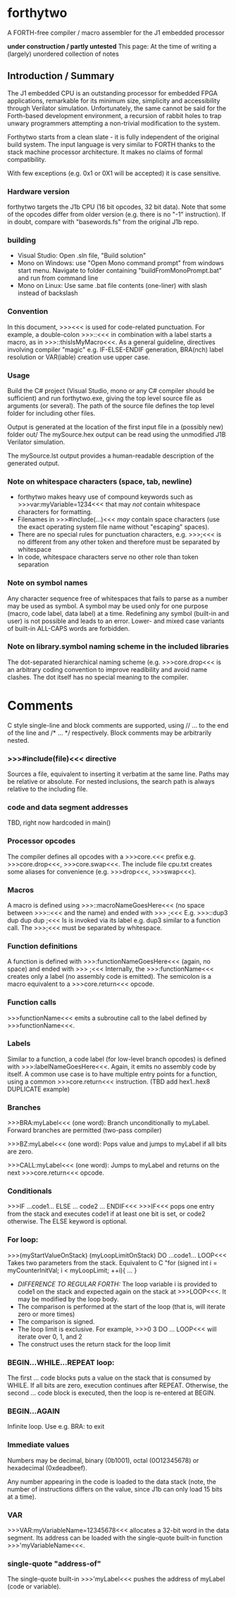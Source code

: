 # forthytwo
A FORTH-free compiler / macro assembler for the J1 embedded processor

__under construction / partly untested__
This page: At the time of writing a (largely) unordered collection of notes

## Introduction / Summary

The J1 embedded CPU is an outstanding processor for embedded FPGA applications, remarkable for its minimum size, simplicity and accessibility through Verilator simulation. Unfortunately, the same cannot be said for the Forth-based development environment, a recursion of rabbit holes to trap unwary programmers attempting a non-trivial modification to the system.

Forthytwo starts from a clean slate - it is fully independent of the original build system.
The input language is very similar to FORTH thanks to the stack machine processor architecture. It makes no claims of formal compatibility.

With few exceptions (e.g. 0x1 or 0X1 will be accepted) it is case sensitive.

### Hardware version
forthytwo targets the J1b CPU (16 bit opcodes, 32 bit data). Note that some of the opcodes differ from older version (e.g. there is no "-1" instruction). If in doubt, compare with "basewords.fs" from the original J1b repo.

### building 
* Visual Studio: Open .sln file, "Build solution"
* Mono on Windows: use "Open Mono command prompt" from windows start menu. Navigate to folder containing "buildFromMonoPrompt.bat" and run from command line
* Mono on Linux: Use same .bat file contents (one-liner) with slash instead of backslash

### Convention
In this document, >>><<< is used for code-related punctuation. For example, a double-colon >>>::<<< in combination with a label starts a macro, as in >>>::thisIsMyMacro<<<.
As a general guideline, directives involving compiler "magic" e.g. IF-ELSE-ENDIF generation, BRA(nch) label resolution or VAR(iable) creation use upper case.

### Usage
Build the C# project (Visual Studio, mono or any C# compiler should be sufficient) and run forthytwo.exe, giving the top level source file as arguments (or several).
The path of the source file defines the top level folder for including other files.

Output is generated at the location of the first input file in a (possibly new) folder out/
The mySource.hex output can be read using the unmodified J1B Verilator simulation.

The mySource.lst output provides a human-readable description of the generated output.

### Note on whitespace characters (space, tab, newline)
* forthytwo makes heavy use of compound keywords such as >>>var:myVariable=1234<<< that may _not_ contain whitespace characters for formatting.
* Filenames in >>>#include(...)<<< _may_ contain space characters (use the exact operating system file name without "escaping" spaces). 
* There are no special rules for punctuation characters, e.g. >>>;<<< is no different from any other token and therefore must be separated by whitespace
* In code, whitespace characters serve no other role than token separation

### Note on symbol names
Any character sequence free of whitespaces that fails to parse as a number may be used as symbol. A symbol may be used only for one purpose (macro, code label, data label) at a time.
Redefining any symbol (built-in and user) is not possible and leads to an error.
Lower- and mixed case variants of built-in ALL-CAPS words are forbidden.

### Note on library.symbol naming scheme in the included libraries
The dot-separated hierarchical naming scheme (e.g. >>>core.drop<<< is an arbitrary coding convention to improve readibility and avoid name clashes. The dot itself has no special meaning to the compiler.

# Comments
C style single-line and block comments are supported, using // ... to the end of the line and /* ... */ respectively.
Block comments may be arbitrarily nested.

### >>>#include(file)<<< directive
Sources a file, equivalent to inserting it verbatim at the same line. Paths may be relative or absolute. 
For nested inclusions, the search path is always relative to the including file.

### code and data segment addresses
TBD, right now hardcoded in main()

### Processor opcodes
The compiler defines all opcodes with a >>>core.<<< prefix e.g. >>>core.drop<<<, >>>core.swap<<<.
The include file cpu.txt creates some aliases for convenience (e.g. >>>drop<<<, >>>swap<<<).

### Macros
A macro is defined using >>>::macroNameGoesHere<<< (no space between >>>::<<< and the name) and ended with >>> ;<<<
E.g. >>>::dup3 dup dup dup ;<<<
Is is invoked via its label e.g. dup3 similar to a function call.
The >>>;<<< must be separated by whitespace.

### Function definitions
A function is defined with >>>:functionNameGoesHere<<< (again, no space) and ended with >>> ;<<<
Internally, the >>>:functionName<<< creates only a label (no assembly code is emitted). The semicolon is a macro equivalent to a >>>core.return<<< opcode.

### Function calls
\>>>functionName<<< emits a subroutine call to the label defined by >>>functionName<<<.

### Labels
Similar to a function, a code label (for low-level branch opcodes) is defined with >>>:labelNameGoesHere<<<. Again, it emits no assembly code by itself.
A common use case is to have multiple entry points for a function, using a common >>>core.return<<< instruction.
(TBD add hex1..hex8 DUPLICATE example)

### Branches
\>>>BRA:myLabel<<< (one word): Branch unconditionally to myLabel. Forward branches are permitted (two-pass compiler)

\>>>BZ:myLabel<<< (one word): Pops value and jumps to myLabel if all bits are zero.

\>>>CALL:myLabel<<< (one word): Jumps to myLabel and returns on the next >>>core.return<<< opcode.

### Conditionals 

\>>>IF ...code1... ELSE ... code2 ... ENDIF<<<
\>>>IF<<< pops one entry from the stack and executes code1 if at least one bit is set, or code2 otherwise. The ELSE keyword is optional.

### For loop: 
\>>>(myStartValueOnStack) (myLoopLimitOnStack) DO ...code1... LOOP<<<
Takes two parameters from the stack. 
Equivalent to C "for (signed int i = myCounterInitVal; i < myLoopLimit; ++i){ ... }

* _DIFFERENCE TO REGULAR FORTH:_ The loop variable i is provided to code1 on the stack and expected again on the stack at >>>LOOP<<<. It may be modified by the loop body.
* The comparison is performed at the start of the loop (that is, will iterate zero or more times)
* The comparison is signed.
* The loop limit is exclusive. For example, >>>0 3 DO ... LOOP<<< will iterate over 0, 1, and 2
* The construct uses the return stack for the loop limit

### BEGIN...WHILE...REPEAT loop:
The first ... code blocks puts a value on the stack that is consumed by WHILE. If all bits are zero, execution continues after REPEAT. Otherwise, the second ... code block is executed, then the loop is re-entered at BEGIN.

### BEGIN...AGAIN
Infinite loop. Use e.g. BRA: to exit
### Immediate values
Numbers may be decimal, binary (0b1001), octal (0O12345678) or hexadecimal (0xdeadbeef).

Any number appearing in the code is loaded to the data stack (note, the number of instructions differs on the value, since J1b can only load 15 bits at a time).

### VAR
\>>>VAR:myVariableName=12345678<<< allocates a 32-bit word in the data segment. Its address can be loaded with the single-quote built-in function >>>'myVariableName<<<. 

### single-quote "address-of"
The single-quote built-in >>>'myLabel<<< pushes the address of myLabel (code or variable).